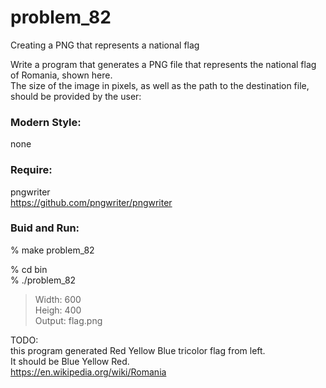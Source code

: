problem_82
===============

Creating a PNG that represents a national flag  

Write a program that generates a PNG file that represents the national flag of Romania, shown here.   
The size of the image in pixels, as well as the path to the destination file, should be provided by the user:


### Modern Style:  
 none

### Require:  
pngwriter  
 https://github.com/pngwriter/pngwriter

### Buid and Run:    
% make  problem_82  

% cd bin  
% ./problem_82  
> Width: 600  
> Heigh: 400  
> Output: flag.png  


TODO:  
this program  generated Red Yellow Blue tricolor flag from left.   
It should be Blue Yellow Red.  
https://en.wikipedia.org/wiki/Romania  

